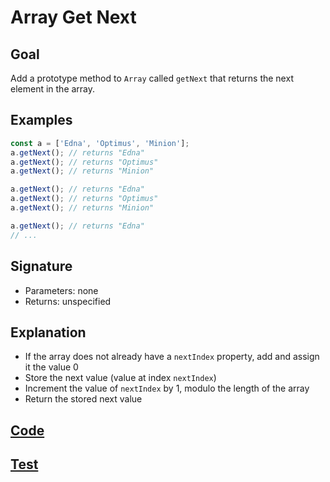 # Array Get Next

## Goal

Add a prototype method to `Array` called `getNext` that returns the next element in the array.

## Examples

```js
const a = ['Edna', 'Optimus', 'Minion'];
a.getNext(); // returns "Edna"
a.getNext(); // returns "Optimus"
a.getNext(); // returns "Minion"

a.getNext(); // returns "Edna"
a.getNext(); // returns "Optimus"
a.getNext(); // returns "Minion"

a.getNext(); // returns "Edna"
// ...
```

## Signature

- Parameters: none
- Returns: unspecified

## Explanation

- If the array does not already have a `nextIndex` property, add and assign it the value 0
- Store the next value (value at index `nextIndex`)
- Increment the value of `nextIndex` by 1, modulo the length of the array
- Return the stored next value

## [Code](index.js)

## [Test](index.test.js)
